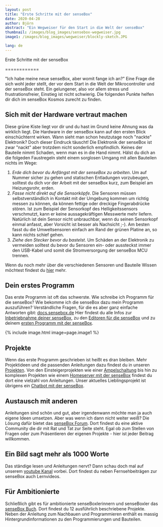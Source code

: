 ```yaml
---
layout: post
title: "Erste Schritte mit der senseBox"
date: 2020-04-28
author: Björn
abstract: "Ein Wegweiser für den Start in die Welt der senseBox"
thumbnail: /images/blog_images/sensebox-wegweiser.jpg
image1: /images/blog_images/wegweiser/blockly-sketch.JPG

lang: de
---
```

Erste Schritte mit der senseBox

============

"Ich habe meine neue senseBox, aber womit fange ich an?" Eine Frage die sich wohl jeder stellt, der vor dem Start in die Welt der Mikrocontroller und der senseBox steht. Ein gelungener, also vor allem stress und frustrationsfreier, Einstieg ist nicht schwierig. Die folgenden Punkte helfen dir dich im senseBox Kosmos zurecht zu finden.

## Sich mit der Hardware vertraut machen
Diese grüne Kiste liegt vor dir und du hast im Grund keine Ahnung was da wirklich liegt. Die Hardware in der senseBox kann auf den ersten Blick einschüchternt wirken. Wann sieht man schon heutzutage noch "nackte" Elektronik? Doch dieser Eindruck täuscht! Die Elektronik der senseBox ist zwar "nackt" aber trotzdem nicht sonderlich empfindlich. Keines der Bauteile nimmt Schaden, wenn man es in die Hand nimmt. Hälst du dich an die folgeden Faustregeln steht einem sorglosen Umgang mit allen Bauteilen nichts im Wege:

1. *Erde dich bevor du Anfängst mit der senseBox zu arbeiten*. Um auf Nummer sicher zu gehen und statischen Entladungen vorzubeugen, solltest du dich vor der Arbeit mit der senseBox kurz, zum Beispiel am Heizungsrohr, erden.
2. *Fasse nicht direkt auf die Sensorköpfe*. Die Sensoren müssen selbstverständlich in Kontakt mit der Umgebung kommen um richtig messen zu können, da können fettige oder dreckige Fingerabdrücke stören. Ist zum Beispiel der Sensorkopf des Helligkeitssensors verschmutzt, kann er keine aussagekräftigen Messwerte mehr liefern. Natürlich ist dein Sensor nicht unbrauchbar, wenn du seinen Sensorkopf einmal anfasst, aber Vorsicht ist besser als Nachsicht ;-). Am besten fasst du die Umweltsensoren einfach am Rand der grünen Platine an, so kann nichts schief gehen.
3. *Ziehe den Stecker bevor du bastelst*. Um Schäden an der Elektronik zu vermeiden solltest du bevor du Sensoren ein- oder aussteckst immer den USB-Kabel und somit die Stromversorgung der senseBox MCU trennen.

Wenn du noch mehr über die verschiedenen Sensoren und Bauteile Wissen möchtest findest du [hier](https://docs.sensebox.de) mehr.

## Dein erstes Programm
Das erste Programm ist oft das schwerste. Wie schreibe ich Programm für die senseBox? Wie bekomme ich die senseBox dazu mein Programm auszuführen? Verständliche Fragen, für die es aber ganz einfache Antworten gibt: [docs.sensebox.de](https://docs.sensebox.de)
Hier findest du alle Infos zur [Inbetriebnahme deiner senseBox](https://docs.sensebox.de/allgemein/allgemein-basics-inbetriebnahme/), zu den [Editoren für die senseBox](https://docs.sensebox.de/allgemein/allgemein-sensebox-editoren/) und zu deinem [ersten Programm mit der senseBox](https://docs.sensebox.de/blockly/blockly-erster-sketch/). 

{% include image.html image=page.image1 %}

## Projekte
Wenn das erste Programm geschrieben ist heißt es dran bleiben. Mehr Projektideen und die passenden Anleitungen dazu findest du in unseren [Projekten](https://sensebox.de/de/projects/). Von den Einsteigerprojekten wie einer [Ampelschaltung](https://sensebox.de/projects/de/2019-04-29-ampel_blockly) bis hin zu komplexen Projekten wie einem [Homeserver mit der senseBox](https://sensebox.de/projects/de/2019-11-25-bme680-webserver) findest du dort eine vielzahl von Anleitungen. Unser aktuelles Lieblingsprojekt ist übrigens ein [Chatbot mit der senseBox](https://sensebox.de/projects/de/2019-12-15-telegram-blockly).

## Austausch mit anderen
Anleitungen sind schön und gut, aber irgendenwann möchte man ja auch eigene Ideen umsetzen. Aber was wenn ich dann nicht weiter weiß? Die Lösung dafür bietet das [senseBox Forum](https://forum.sensebox.de/). Dort findest du eine aktive Community die dir mit Rat und Tat zur Seite steht. Egal ob zum Stellen von Fragen oder zum Präsentieren der eigenen Projekte - hier ist jeder Beitrag willkommen.

## Ein Bild sagt mehr als 1000 Worte
Das ständige lesen und Anleitungen nervt? Dann schau doch mal auf unserem [youtube Kanal](https://www.youtube.com/sensebox_de) vorbei. Dort findest du neben Fernsehbeiträgen zur senseBox auch Lernvideos.

## Für Ambitionierte
Schließlich gibt es für ambitionierte senseBoxlerinnern und senseBoxler das [senseBox Buch](https://www.amazon.de/dp/3864906849/ref=cm_sw_em_r_mt_dp_U_PVvQEb5EBXXNR). Dort findest du 12 ausführlich beschriebene Projekte. Neben der Anleitung zum Nachbauen und Programmieren enthält es massig Hintergrundinformationen zu den Programmierungen und Bauteilen.

